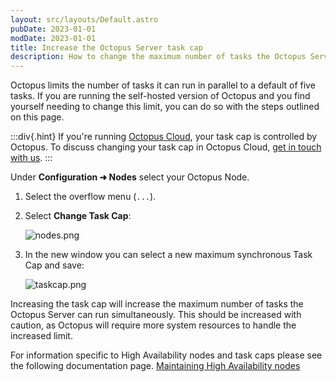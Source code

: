 ```yaml
---
layout: src/layouts/Default.astro
pubDate: 2023-01-01
modDate: 2023-01-01
title: Increase the Octopus Server task cap
description: How to change the maximum number of tasks the Octopus Server can run in parallel.
---
```


Octopus limits the number of tasks it can run in parallel to a default of five tasks. If you are running the self-hosted version of Octopus and you find yourself needing to change this limit, you can do so with the steps outlined on this page.

:::div{.hint}
If you're running [Octopus Cloud](/docs/octopus-cloud), your task cap is controlled by Octopus. To discuss changing your task cap in Octopus Cloud, [get in touch with us](https://yamldoc.liuyan.wang/company/contact).
:::

Under **Configuration ➜ Nodes** select your Octopus Node.

1. Select the overflow menu (`...`).
2. Select **Change Task Cap**:

   ![nodes.png](/docs/support/images/taskcap.png)


3. In the new window you can select a new maximum synchronous Task Cap and save:


   ![taskcap.png](/docs/support/images/taskcap2.png)

Increasing the task cap will increase the maximum number of tasks the Octopus Server can run simultaneously. This should be increased with caution, as Octopus will require more system resources to handle the increased limit.

For information specific to High Availability nodes and task caps please see the following documentation page.
[Maintaining High Availability nodes](/docs/administration/high-availability/maintain/maintain-high-availability-nodes)
